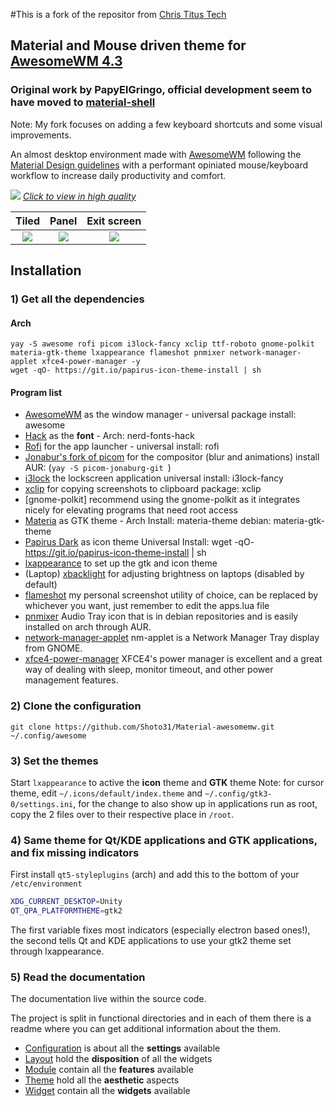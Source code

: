 #This is a fork of the repositor from [Chris Titus Tech](https://github.com/ChrisTitusTech/material-awesome)

## Material and Mouse driven theme for [AwesomeWM 4.3](https://awesomewm.org/)
### Original work by PapyElGringo, official development seem to have moved to [material-shell](https://github.com/PapyElGringo/material-shell)

Note: My fork focuses on adding a few keyboard shortcuts and some visual improvements.

An almost desktop environment made with [AwesomeWM](https://awesomewm.org/) following the [Material Design guidelines](https://material.io) with a performant opiniated mouse/keyboard workflow to increase daily productivity and comfort.

[![](./theme/PapyElGringo-theme/demo.gif?raw=true)](https://www.reddit.com/r/unixporn/comments/anp51q/awesome_material_awesome_workflow/)
*[Click to view in high quality](https://www.reddit.com/r/unixporn/comments/anp51q/awesome_material_awesome_workflow/)*

| Tiled         | Panel         | Exit screen   |
|:-------------:|:-------------:|:-------------:|
|![](https://i.imgur.com/fELCtep.png)|![](https://i.imgur.com/7IthpQS.png)|![](https://i.imgur.com/rcKOLYQ.png)|

## Installation

### 1) Get all the dependencies

#### Arch

```
yay -S awesome rofi picom i3lock-fancy xclip ttf-roboto gnome-polkit materia-gtk-theme lxappearance flameshot pnmixer network-manager-applet xfce4-power-manager -y
wget -qO- https://git.io/papirus-icon-theme-install | sh
```

#### Program list

- [AwesomeWM](https://awesomewm.org/) as the window manager - universal package install: awesome
- [Hack](https://sourcefoundry.org/hack/) as the **font** - Arch: nerd-fonts-hack
- [Rofi](https://github.com/DaveDavenport/rofi) for the app launcher - universal install: rofi
- [Jonabur's fork of picom](https://github.com/jonaburg/picom) for the compositor (blur and animations)  install AUR: (`yay -S picom-jonaburg-git `)
- [i3lock](https://github.com/meskarune/i3lock-fancy) the lockscreen application universal install: i3lock-fancy
- [xclip](https://github.com/astrand/xclip) for copying screenshots to clipboard package: xclip
- [gnome-polkit] recommend using the gnome-polkit as it integrates nicely for elevating programs that need root access
- [Materia](https://github.com/nana-4/materia-theme) as GTK theme - Arch Install: materia-theme debian: materia-gtk-theme
- [Papirus Dark](https://github.com/PapirusDevelopmentTeam/papirus-icon-theme) as icon theme Universal Install: wget -qO- https://git.io/papirus-icon-theme-install | sh
- [lxappearance](https://sourceforge.net/projects/lxde/files/LXAppearance/) to set up the gtk and icon theme
- (Laptop) [xbacklight](https://www.x.org/archive/X11R7.5/doc/man/man1/xbacklight.1.html) for adjusting brightness on laptops (disabled by default)
- [flameshot](https://flameshot.js.org/#/) my personal screenshot utility of choice, can be replaced by whichever you want, just remember to edit the apps.lua file
- [pnmixer](https://github.com/nicklan/pnmixer) Audio Tray icon that is in debian repositories and is easily installed on arch through AUR.
- [network-manager-applet](https://gitlab.gnome.org/GNOME/network-manager-applet) nm-applet is a Network Manager Tray display from GNOME.
- [xfce4-power-manager](https://docs.xfce.org/xfce/xfce4-power-manager/start) XFCE4's power manager is excellent and a great way of dealing with sleep, monitor timeout, and other power management features.

### 2) Clone the configuration

```
git clone https://github.com/Shoto31/Material-awesomemw.git ~/.config/awesome
```

### 3) Set the themes

Start `lxappearance` to active the **icon** theme and **GTK** theme
Note: for cursor theme, edit `~/.icons/default/index.theme` and `~/.config/gtk3-0/settings.ini`, for the change to also show up in applications run as root, copy the 2 files over to their respective place in `/root`.

### 4) Same theme for Qt/KDE applications and GTK applications, and fix missing indicators

First install `qt5-styleplugins` (arch) and add this to the bottom of your `/etc/environment`

```zsh
XDG_CURRENT_DESKTOP=Unity
QT_QPA_PLATFORMTHEME=gtk2
```

The first variable fixes most indicators (especially electron based ones!), the second tells Qt and KDE applications to use your gtk2 theme set through lxappearance.

### 5) Read the documentation

The documentation live within the source code.

The project is split in functional directories and in each of them there is a readme where you can get additional information about the them.

* [Configuration](./configuration) is about all the **settings** available
* [Layout](./layout) hold the **disposition** of all the widgets
* [Module](./module) contain all the **features** available
* [Theme](./theme) hold all the **aesthetic** aspects
* [Widget](./widget) contain all the **widgets** available
